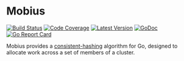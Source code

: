 # Mobius

[![Build Status](https://github.com/dogmatiq/mobius/workflows/CI/badge.svg)](https://github.com/dogmatiq/mobius/actions?workflow=CI)
[![Code Coverage](https://img.shields.io/codecov/c/github/dogmatiq/mobius/master.svg)](https://codecov.io/github/dogmatiq/mobius)
[![Latest Version](https://img.shields.io/github/tag/dogmatiq/mobius.svg?label=semver)](https://semver.org)
[![GoDoc](https://godoc.org/github.com/dogmatiq/mobius?status.svg)](https://godoc.org/github.com/dogmatiq/mobius)
[![Go Report Card](https://goreportcard.com/badge/github.com/dogmatiq/mobius)](https://goreportcard.com/report/github.com/dogmatiq/mobius)

Mobius provides a [consistent-hashing](https://en.wikipedia.org/wiki/Consistent_hashing)
algorithm for Go, designed to allocate work across a set of members of a cluster.
